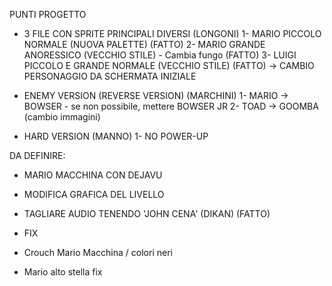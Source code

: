 PUNTI PROGETTO
- 3 FILE CON SPRITE PRINCIPALI DIVERSI (LONGONI)
1- MARIO PICCOLO NORMALE (NUOVA PALETTE) 			(FATTO)
2- MARIO GRANDE ANORESSICO (VECCHIO STILE) - Cambia fungo 	(FATTO)
3- LUIGI PICCOLO E GRANDE NORMALE (VECCHIO STILE) 		(FATTO)
-> CAMBIO PERSONAGGIO DA SCHERMATA INIZIALE

- ENEMY VERSION (REVERSE VERSION) (MARCHINI)
1- MARIO -> BOWSER - se non possibile, mettere BOWSER JR
2- TOAD -> GOOMBA
(cambio immagini)

- HARD VERSION (MANNO)
1- NO POWER-UP

DA DEFINIRE:
- MARIO MACCHINA CON DEJAVU
- MODIFICA GRAFICA DEL LIVELLO

- TAGLIARE AUDIO TENENDO 'JOHN CENA' (DIKAN)			(FATTO)

- FIX
- Crouch Mario Macchina / colori neri 
- Mario alto stella fix
